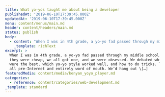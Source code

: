```yaml
---
title: What yo-yos taught me about being a developer
publishedAt: '2019-06-10T17:39:45.000Z'
updatedAt: '2019-06-10T17:39:45.000Z'
menu: content/menus/main.md
header: content/headers/main.md
status: publish
body:
  - content: "When I was in 4th grade, a yo-yo fad passed through my middle school. Because they were cheap, we all got one, and we were *obsessed*. We debated which brands were the best, which yo-yo style worked well, and how to do tricks. This was all pre-Internet and entirely word of mouth. We'd hang out in little groups at school, showing off what we'd learned and teaching each other.\n\nThis past Easter, my mom made us Easter baskets of goodies for our family. Besides the normal varieties of sweets--mostly chocolate, including some British (!) candy bars (omg [Lion](https://en.wikipedia.org/wiki/Lion_Bar))--in the basket was... a yo-yo. I pulled it out, wound it up, and dove into several of the tricks I had learned when I was younger: Walk the Dog, Cat's Cradle, and the Boomerang (don't quote me on these names). It felt good to flex those old muscles, and impressed my family at the same time \U0001F60E.\n\nI started my career in social media and spent four years working at companies where I was mostly the only person doing social media marketing, and I didn't work with people who knew more than I did (and I did not know much). While I had a lot of freedom to do what I wanted (within reason), I missed out on a ton of learning. No one told me I was doing something wrong, or dumb, or what I could be doing way better, or more of, or whatever.\n\nWhen I transitioned to web development, I worked at a company where I was surrounded by people smarter than me; who knew more than me; who could teach me things I didn't know; who could answer questions I had; who I could debate with. While I dedicated time to self-learning, my most important learning experiences were the ones I got from other developers.\n\nYears later, despite having not picked up a yo-yo since middle school, those tricks were still fresh in my mind. The learning process was social--your friend stood there and taught you the trick, highlighting what you're doing wrong and correcting mistakes, until you've finally got it, and it worked so well I never lost those skills.\n\nLearning development is no different. You can read all the books you want, but the feedback loop of regular review of and conversations around your code can accelerate the process--no book is going to tell you implemented its pattern wrong! We have a reputation for being quiet loners, but learning is a social process. Be social! I am eternally grateful both to my colleagues and my communities for everything they've taught me. They will be an invaluable resource to you.\n"
    _template: richText
excerpt: >
  When I was in 4th grade, a yo-yo fad passed through my middle school. Because
  they were cheap, we all got one, and we were obsessed. We debated which brands
  were the best, which yo-yo style worked well, and how to do tricks. This was
  all pre-Internet and entirely word of mouth. We’d hang out \[…]
featuredMedia: content/media/kenyan_yoyo_player.md
categories:
  - reference: content/categories/web-development.md
_template: standard
---
```



